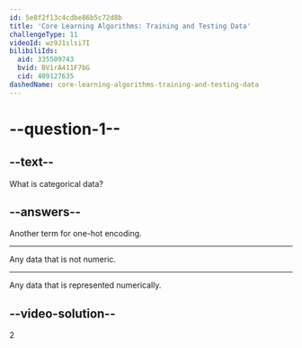 ```yaml
---
id: 5e8f2f13c4cdbe86b5c72d8b
title: 'Core Learning Algorithms: Training and Testing Data'
challengeType: 11
videoId: wz9J1slsi7I
bilibiliIds:
  aid: 335509743
  bvid: BV1rA411F7bG
  cid: 409127635
dashedName: core-learning-algorithms-training-and-testing-data
---
```


# --question-1--

## --text--

What is categorical data?

## --answers--

Another term for one-hot encoding.

---

Any data that is not numeric.

---

Any data that is represented numerically.

## --video-solution--

2

